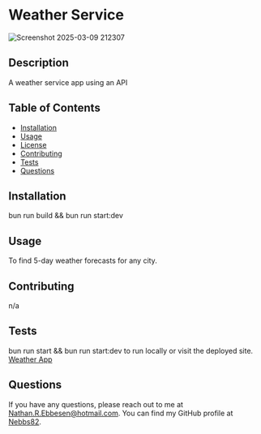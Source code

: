 # Weather Service
  ![Screenshot 2025-03-09 212307](https://github.com/user-attachments/assets/e0cdd4ca-f4ed-4c73-8e84-602c189dc7dc)




## Description
A weather service app using an API

## Table of Contents
- [Installation](#installation)
- [Usage](#usage)
- [License](#license)
- [Contributing](#contributing)
- [Tests](#tests)
- [Questions](#questions)

## Installation
bun run build && bun run start:dev

## Usage
To find 5-day weather forecasts for any city.



## Contributing
n/a

## Tests
bun run start && bun run start:dev to run locally or visit the deployed site. [Weather App](https://challenge-9-weather-forecast.onrender.com)

## Questions
If you have any questions, please reach out to me at [Nathan.R.Ebbesen@hotmail.com](mailto:Nathan.R.Ebbesen@hotmail.com).
You can find my GitHub profile at [Nebbs82](https://github.com/Nebbs82).
